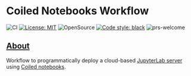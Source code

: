 # Coiled Notebooks Workflow

![CI](https://github.com/elsdes3/coiled-notebooks-workflow/workflows/CI/badge.svg)
[![License: MIT](https://img.shields.io/badge/License-MIT-brightgreen.svg)](https://opensource.org/licenses/mit)
![OpenSource](https://badgen.net/badge/Open%20Source%20%3F/Yes%21/blue?icon=github)
[![Code style: black](https://img.shields.io/badge/code%20style-black-000000.svg)](https://github.com/ambv/black)
![prs-welcome](https://img.shields.io/badge/PRs-welcome-brightgreen.svg?style=flat-square)

## [About](#about)

Workflow to programmatically deploy a cloud-based [JupyterLab server](https://jupyterlab.readthedocs.io/en/latest/) using [Coiled notebooks](https://docs.coiled.io/user_guide/usage/notebooks/index.html).
